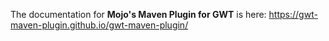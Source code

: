The documentation for **Mojo's Maven Plugin for GWT** is here: https://gwt-maven-plugin.github.io/gwt-maven-plugin/

